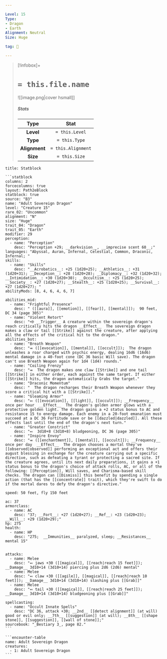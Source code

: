 ```yaml
---

Level: 15
Type:
- Dragon
- Earth
Alignment: Neutral
Size: Huge

tag: 👹

---
```


> [!infobox]+
> #  `= this.file.name`
> ![[image.png|cover hsmall]]
> ##### Stats
> Type | Stat |
> :---:|:---:|
> **Level** | `= this.Level` |
> **Type** | `= this.Type` |
> **Alignment** | `= this.Alignment` |
> **Size** | `= this.Size` |



````ad-info
title: Statblock

```statblock
columns: 2
forcecolumns: true
layout: Path2eBlock
statblock: true
source: "B3"
name: "Adult Sovereign Dragon"
level: "Creature 15"
rare_02: "Uncommon"
alignment: "N"
size: "Huge"
trait_04: "Dragon"
trait_05: "Earth"
modifier: 29
perception:
  - name: "Perception"
    desc: "Perception +29; __darkvision__, __imprecise scent 60__;"
languages: "Abyssal, Auran, Infernal, Celestial, Common, Draconic, Infernal; "
skills:
  - name: "Skills"
    desc: "__Acrobatics__: +25 (1d20+25); __Athletics__: +31 (1d20+31); __Deception__: +28 (1d20+28); __Diplomacy__: +32 (1d20+32); __Intimidation__: +30 (1d20+30); __Occultism__: +25 (1d20+25); __Society__: +27 (1d20+27); __Stealth__: +25 (1d20+25); __Survival__: +27 (1d20+27); "
abilityMods: [8, 4, 6, 4, 6, 7]

abilities_mid:
  - name: "Frightful Presence"
    desc: " ([[aura]], [[emotion]], [[fear]], [[mental]]);  90 feet, DC 34 (page 305)"
  - name: "Violent Retort"
    desc: "⬲ __Trigger__ A creature within the sovereign dragon's reach critically hits the dragon __Effect__  The sovereign dragon makes a claw or tail [[Strike]] against the creature, after applying all the effects of the critical hit to the dragon."
abilities_bot:
  - name: "Breath Weapon"
    desc: "⬺ ([[evocation]], [[mental]], [[occult]]);  The dragon unleashes a roar charged with psychic energy, dealing 16d6 (16d6) mental damage in a 40-foot cone (DC 36 basic Will save). The dragon can't use Breath Weapon again for 1d4 (1d4) rounds."
  - name: "Coiling Frenzy"
    desc: "⬺  The dragon makes one claw [[Strike]] and one tail [[Strike]] in either order, each against the same target. If either [[Strike]] hits, the dragon automatically Grabs the target."
  - name: "Draconic Momentum"
    desc: "  The dragon recharges their Breath Weapon whenever they score a critical hit with a [[Strike]]."
  - name: "Gleaming Armor"
    desc: "⬻ ([[evocation]], [[light]], [[occult]]); __Frequency__ once per hour  __Effect__  The dragon's golden armor glows with a protective golden light. The dragon gains a +2 status bonus to AC and resistance 15 to energy damage. Each enemy in a 20-foot emanation must succeed at a DC 36 Fortitude save or be [[dazzled|dazzled]]. All these effects last until the end of the dragon's next turn."
  - name: "Greater Constrict"
    desc: "⬻  3d10+8 (3d10+8) bludgeoning, DC 36 (page 305)"
  - name: "Inspire Envoy"
    desc: "⬺ ([[enchantment]], [[mental]], [[occult]]); __Frequency__ once per day  __Effect__  The dragon chooses a mortal they've [[observed|observed]] performing an exceptional act and offers their august blessing in exchange for the creature carrying out a specific directive, such as defeating a tyrant or protecting a sacred site. If the creature agrees, until its next daily preparations, it gains a +1 status bonus to the dragon's choice of attack rolls, AC, or all of the following: [[Perception]], Will saves, and Charisma-based skill checks. The dragon can [[Dismiss]] this benefit by spending a single action (that has the [[concentrate]] trait), which they're swift to do if the mortal dares to defy the dragon's directive."

speed: 50 feet, fly 150 feet

ac: 37
armorclass:
  - name: AC
    desc: "37; __Fort__: +27 (1d20+27); __Ref__: +23 (1d20+23); __Will__: +29 (1d20+29);"
hp: 275
health:
  - name: HP
    desc: "275;  __Immunities__ paralyzed, sleep; __Resistances__ mental 15"


attacks:
  - name: Melee
    desc: "⬻ jaws +30 ([[magical]], [[reach|reach 15 feet]]); __Damage__ 3d10+14 (3d10+14) piercing plus 2d6 (2d6) mental"
  - name: Melee
    desc: "⬻ claw +30 ([[agile]], [[magical]], [[reach|reach 10 feet]]); __Damage__ 3d10+14 (3d10+14) slashing plus [[Grab]]"
  - name: Melee
    desc: "⬻ tail +30 ([[magical]], [[reach|reach 25 feet]]); __Damage__ 3d10+14 (3d10+14) bludgeoning plus [[Grab]]"

spellcasting:
  - name: "Occult Innate Spells"
    desc: "DC 36, attack +30; __2nd__ [[detect alignment]] (at will) good or evil only; __7th__ [[suggestion]] (at will); __8th__ [[shape stone]], [[suggestion]], [[wall of stone]];"
sourcebook: "_Bestiary 3_, page 82."
```

```encounter-table
name: Adult Sovereign Dragon
creatures:
  - 1: Adult Sovereign Dragon
```

````


